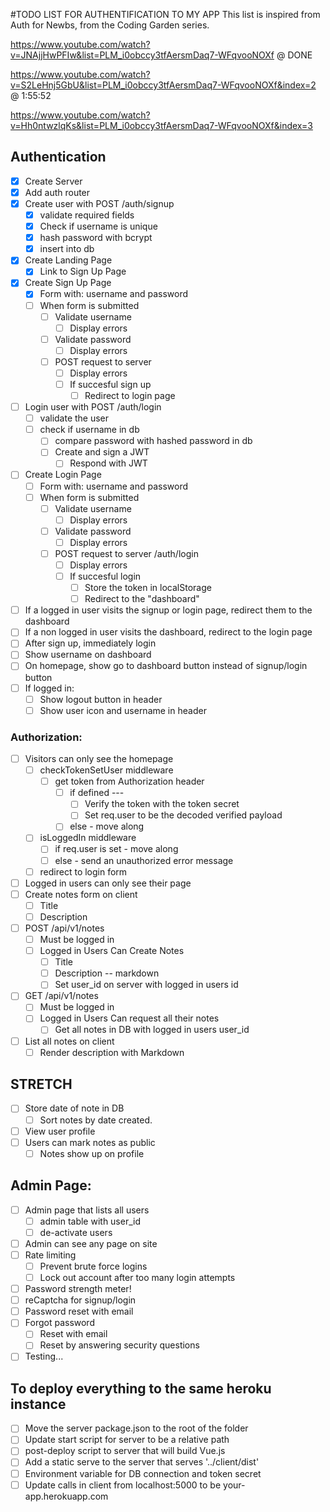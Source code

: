 #TODO LIST FOR AUTHENTIFICATION TO MY APP
This list is inspired from Auth for Newbs, from the Coding Garden series.

https://www.youtube.com/watch?v=JNAjjHwPFIw&list=PLM_i0obccy3tfAersmDaq7-WFqvooNOXf
@ DONE

https://www.youtube.com/watch?v=S2LeHnj5GbU&list=PLM_i0obccy3tfAersmDaq7-WFqvooNOXf&index=2
@ 1:55:52

https://www.youtube.com/watch?v=Hh0ntwzlqKs&list=PLM_i0obccy3tfAersmDaq7-WFqvooNOXf&index=3

## Authentication

- [x] Create Server
- [x] Add auth router
- [x] Create user with POST /auth/signup
  - [x] validate required fields
  - [x] Check if username is unique
  - [x] hash password with bcrypt
  - [x] insert into db
- [x] Create Landing Page
  - [x] Link to Sign Up Page
- [x] Create Sign Up Page
  - [x] Form with: username and password
  - [ ] When form is submitted
    - [ ] Validate username
      - [ ] Display errors
    - [ ] Validate password
      - [ ] Display errors
    - [ ] POST request to server
      - [ ] Display errors
      - [ ] If succesful sign up
        - [ ] Redirect to login page
- [ ] Login user with POST /auth/login
  - [ ] validate the user
  - [ ] check if username in db
    - [ ] compare password with hashed password in db
    - [ ] Create and sign a JWT
      - [ ] Respond with JWT
- [ ] Create Login Page
  - [ ] Form with: username and password
  - [ ] When form is submitted
    - [ ] Validate username
      - [ ] Display errors
    - [ ] Validate password
      - [ ] Display errors
    - [ ] POST request to server /auth/login
      - [ ] Display errors
      - [ ] If succesful login
        - [ ] Store the token in localStorage
        - [ ] Redirect to the "dashboard"
- [ ] If a logged in user visits the signup or login page, redirect them to the dashboard
- [ ] If a non logged in user visits the dashboard, redirect to the login page
- [ ] After sign up, immediately login
- [ ] Show username on dashboard
- [ ] On homepage, show go to dashboard button instead of signup/login button
- [ ] If logged in:
  - [ ] Show logout button in header
  - [ ] Show user icon and username in header

### Authorization:

- [ ] Visitors can only see the homepage
  - [ ] checkTokenSetUser middleware
    - [ ] get token from Authorization header
      - [ ] if defined ---
        - [ ] Verify the token with the token secret
        - [ ] Set req.user to be the decoded verified payload
      - [ ] else - move along
  - [ ] isLoggedIn middleware
    - [ ] if req.user is set - move along
    - [ ] else - send an unauthorized error message
  - [ ] redirect to login form
- [ ] Logged in users can only see their page
- [ ] Create notes form on client
  - [ ] Title
  - [ ] Description
- [ ] POST /api/v1/notes
  - [ ] Must be logged in
  - [ ] Logged in Users Can Create Notes
    - [ ] Title
    - [ ] Description -- markdown
    - [ ] Set user_id on server with logged in users id
- [ ] GET /api/v1/notes
  - [ ] Must be logged in
  - [ ] Logged in Users Can request all their notes
    - [ ] Get all notes in DB with logged in users user_id
- [ ] List all notes on client
  - [ ] Render description with Markdown

## STRETCH

- [ ] Store date of note in DB
  - [ ] Sort notes by date created.
- [ ] View user profile
- [ ] Users can mark notes as public
  - [ ] Notes show up on profile

## Admin Page:

- [ ] Admin page that lists all users
  - [ ] admin table with user_id
  - [ ] de-activate users
- [ ] Admin can see any page on site
- [ ] Rate limiting
  - [ ] Prevent brute force logins
  - [ ] Lock out account after too many login attempts
- [ ] Password strength meter!
- [ ] reCaptcha for signup/login
- [ ] Password reset with email
- [ ] Forgot password
  - [ ] Reset with email
  - [ ] Reset by answering security questions
- [ ] Testing...

## To deploy everything to the same heroku instance

- [ ] Move the server package.json to the root of the folder
- [ ] Update start script for server to be a relative path
- [ ] post-deploy script to server that will build Vue.js
- [ ] Add a static serve to the server that serves '../client/dist'
- [ ] Environment variable for DB connection and token secret
- [ ] Update calls in client from localhost:5000 to be your-app.herokuapp.com
